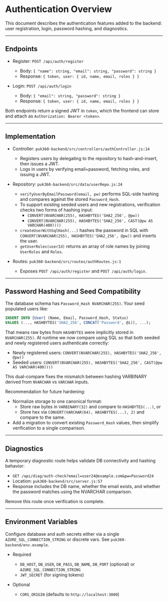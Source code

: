 # Authentication Overview

This document describes the authentication features added to the backend: user registration, login, password hashing, and diagnostics.

---

## Endpoints

- Register: `POST /api/auth/register`
  - Body: `{ "name": string, "email": string, "password": string }`
  - Response: `{ token, user: { id, name, email, roles } }`

- Login: `POST /api/auth/login`
  - Body: `{ "email": string, "password": string }`
  - Response: `{ token, user: { id, name, email, roles } }`

Both endpoints return a signed JWT in `token`, which the frontend can store and attach as `Authorization: Bearer <token>`.

---

## Implementation

- Controller: `puk360-backend/src/controllers/authController.js:14`
  - Registers users by delegating to the repository to hash-and-insert, then issues a JWT.
  - Logs in users by verifying email+password, fetching roles, and issuing a JWT.

- Repository: `puk360-backend/src/data/userRepo.js:24`
  - `verifyUserByEmailPassword(email, pw)` performs SQL-side hashing and compares against the stored `Password_Hash`.
  - To support existing seeded users and new registrations, verification checks two forms of hashing input:
    - `CONVERT(NVARCHAR(255), HASHBYTES('SHA2_256', @pw))`
    - `CONVERT(NVARCHAR(255), HASHBYTES('SHA2_256', CAST(@pw AS VARCHAR(400))))`
  - `createUserWithSqlHash(...)` hashes the password in SQL with `CONVERT(NVARCHAR(255), HASHBYTES('SHA2_256', @pw))` and inserts the user.
  - `getUserRoles(userId)` returns an array of role names by joining `UserRoles` and `Roles`.

- Routes: `puk360-backend/src/routes/authRoutes.js:1`
  - Exposes `POST /api/auth/register` and `POST /api/auth/login`.

---

## Password Hashing and Seed Compatibility

The database schema has `Password_Hash NVARCHAR(255)`. Your seed populated users like:

```sql
INSERT INTO [User] (Name, Email, Password_Hash, Status)
VALUES (..., HASHBYTES('SHA2_256', CONCAT('Password', @i)), ...);
```

That means raw bytes from `HASHBYTES` were implicitly stored in `NVARCHAR(255)`. At runtime we now compare using SQL so that both seeded and newly registered users authenticate correctly:

- Newly registered users: `CONVERT(NVARCHAR(255), HASHBYTES('SHA2_256', @pw))`
- Seeded users: `CONVERT(NVARCHAR(255), HASHBYTES('SHA2_256', CAST(@pw AS VARCHAR(400))))`

This dual-compare fixes the mismatch between hashing VARBINARY derived from `NVARCHAR` vs `VARCHAR` inputs.

Recommendation for future hardening:

- Normalize storage to one canonical format:
  - Store raw bytes in `VARBINARY(32)` and compare to `HASHBYTES(...)`, or
  - Store hex via `CONVERT(VARCHAR(64), HASHBYTES(...), 2)` and compare to the same.
- Add a migration to convert existing `Password_Hash` values, then simplify verification to a single comparison.

---

## Diagnostics

A temporary diagnostic route helps validate DB connectivity and hashing behavior:

- `GET /api/diag/auth-check?email=user24@example.com&pw=Password24`
- Location: `puk360-backend/src/server.js:57`
- Response includes the DB name, whether the email exists, and whether the password matches using the NVARCHAR comparison.

Remove this route once verification is complete.

---

## Environment Variables

Configure database and auth secrets either via a single `AZURE_SQL_CONNECTION_STRING` or discrete vars. See `puk360-backend/env.example`.

- Required
  - `DB_HOST`, `DB_USER`, `DB_PASS`, `DB_NAME`, `DB_PORT` (optional) or `AZURE_SQL_CONNECTION_STRING`
  - `JWT_SECRET` (for signing tokens)

- Optional
  - `CORS_ORIGIN` (defaults to `http://localhost:3000`)

